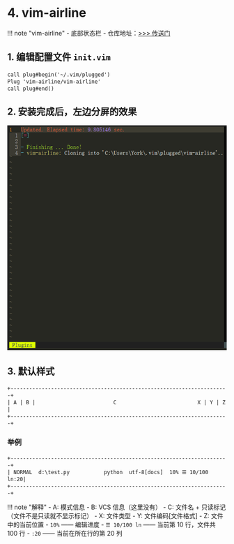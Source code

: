 # 4. vim-airline

!!! note "vim-airline"
    - 底部状态栏
    - 仓库地址：<a href="https://github.com/vim-airline/vim-airline" target="_blank">>>> 传送门</a>

## 1. 编辑配置文件 `init.vim`

```
call plug#begin('~/.vim/plugged')
Plug 'vim-airline/vim-airline'
call plug#end()
```

## 2. 安装完成后，左边分屏的效果

![vim-airline](.\imgs\airline.png)

## 3. 默认样式

```
+----------------------------------------------------------------------+
| A | B |                         C                          X | Y | Z |
+----------------------------------------------------------------------+
```

### 举例

```
+----------------------------------------------------------------------+
| NORMAL  d:\test.py           python  utf-8[docs]  10% ☰ 10/100 ln:20|
+----------------------------------------------------------------------+
```

!!! note "解释"
    - A: 模式信息
    - B: VCS 信息（这里没有）
    - C: 文件名 + 只读标记（文件不是只读就不显示标记）
    - X: 文件类型
    - Y: 文件编码[文件格式] 
    - Z: 文件中的当前位置
        - `10%` —— 编辑进度
        - `☰ 10/100 ln` —— 当前第 10 行，文件共 100 行
        - `:20` —— 当前在所在行的第 20 列
